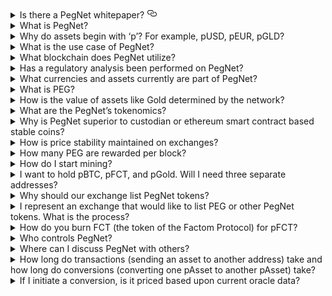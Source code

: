 <div class="faq">
   <details>
      <summary id="is-there-a-whitepaper" aria-hidden="true">
         Is there a PegNet whitepaper?
         <a href="#is-there-a-whitepaper"><svg class="octicon octicon-link" viewBox="0 0 16 16" version="1.1" width="16" height="16" aria-hidden="true"><path fill-rule="evenodd" d="M4 9h1v1H4c-1.5 0-3-1.69-3-3.5S2.55 3 4 3h4c1.45 0 3 1.69 3 3.5 0 1.41-.91 2.72-2 3.25V8.59c.58-.45 1-1.27 1-2.09C10 5.22 8.98 4 8 4H4c-.98 0-2 1.22-2 2.5S3 9 4 9zm9-3h-1v1h1c1 0 2 1.22 2 2.5S13.98 12 13 12H9c-.98 0-2-1.22-2-2.5 0-.83.42-1.64 1-2.09V6.25c-1.09.53-2 1.84-2 3.25C6 11.31 7.55 13 9 13h4c1.45 0 3-1.69 3-3.5S14.5 6 13 6z"></path></svg></a>
      </summary>
      <p><a href="https://pegnet.org/docs/whitepaper.html">Yes</a>.</p>
   </details>
   <details>
      <summary id="what-is-pegnet" aria-hidden="true">What is PegNet?</summary>
      <p>PegNet is a decentralized, non-custodial network of tokens pegged (stabilized) to different currencies and assets that allows for trading and conversion of value without the need for counterparties. It is a fully auditable, open-source stable coin network using the competition of PoW and external oracles to converge on the prices of currencies and assets.</p>
   </details>
   <details>
      <summary id="why-do-assets-begin-with-p" aria-hidden="true">Why do assets begin with ‘p’? For example, pUSD, pEUR, pGLD?</summary>
      <p>The PegNet is launching with 32 assets including 16 major currencies, 4 metals, and 12 cryptocurrencies. Each of these assets stands alone as a cryptocurrency token in the market and are designated with a leading ‘p’. For example: pUSD is pegged to the US Dollar</p>
   </details>
   <details>
      <summary id="what-is-the-use-case" aria-hidden="true">What is the use case of PegNet?</summary>
      <p>The use cases for pegged assets include payments, payment services, and store of value.</p>
      <p>Payments in the broader market require a cryptocurrency denominated in real-world currencies like the US dollar, the Euro, Yen, Yuan, etc. The PegNet supports pegged tokens that represent currencies, metals, and other cryptocurrencies (each pegged asset acts as an independent cryptocurrency, but are members of the PegNet assets).</p>
      <p>Payment services include the conversion of the PegNet asset used in payment to the PegNet asset required by the merchant. This allows the customer to pay in pEUR, pGLD, or pBTC, and the merchant can convert the payment to pUSD without a currency exchanger or any other 3rd party.</p>
      <p>Traditionally, managing value is difficult and requires attention to the market. The PegNet allows value to be managed against a range of 32 or more assets without involving 2nd or 3rd parties.</p>
      <p>The nature of PegNet and its lack of counterparty opens up new implementations for the cryptocurrency industry such as simplified smart contract settlement and novel DEX liquidity mechanisms.</p>
   </details>
   <details>
      <summary id="what-blockchain" aria-hidden="true">What blockchain does PegNet utilize?</summary>
      <p>PegNet is built on top of the <a href="https://www.factomprotocol.org/">Factom Protocol</a>.</p>
   </details>
   <details>
      <summary id="regulatory-analysis" aria-hidden="true">Has a regulatory analysis been performed on PegNet?</summary>
      <p><a href="https://docs.google.com/document/d/1es1_VNGOHhwC_aqoSq_G3bf9LvovRvhGc9XaC8rEu6c/edit?usp=sharing" rel="nofollow">Yes</a>.</p>
   </details>
   <details>
      <summary id="what-assets" aria-hidden="true">What currencies and assets currently are part of PegNet?</summary>
      <p>The current PegNet assets include:</p>
      <table>
         <thead>
            <tr>
               <th>Currencies</th>
               <th>Precious Metals</th>
               <th>Cryptocurrencies</th>
            </tr>
         </thead>
         <tbody>
            <tr>
               <td>US Dollar</td>
               <td>Gold</td>
               <td>PEG (The PegNet Token)</td>
            </tr>
            <tr>
               <td>Euro</td>
               <td>Silver</td>
               <td>Bitcoin</td>
            </tr>
            <tr>
               <td>Japanese Yen</td>
               <td></td>
               <td>Ethereum</td>
            </tr>
            <tr>
               <td>British Pound</td>
               <td></td>
               <td>Dash</td>
            </tr>
            <tr>
               <td>Canadian Dollar</td>
               <td></td>
               <td>Bitcoin Cash</td>
            </tr>
            <tr>
               <td>Swiss Franc</td>
               <td></td>
               <td>Binance Coin</td>
            </tr>
            <tr>
               <td>Indian Rupee</td>
               <td></td>
               <td>Stellar</td>
            </tr>
            <tr>
               <td>Singapore Dollar</td>
               <td></td>
               <td>Cardano</td>
            </tr>
            <tr>
               <td>Chinese Yuan</td>
               <td></td>
               <td>Monero</td>
            </tr>
            <tr>
               <td>Hong Kong Dollar</td>
               <td></td>
               <td>Zcash</td>
            </tr>
            <tr>
               <td>Tiawanese Dollar</td>
               <td></td>
               <td>Decred</td>
            </tr>
            <tr>
               <td>Korean Won</td>
               <td></td>
               <td>Litecoin</td>
            </tr>
            <tr>
               <td>Mexican Peso</td>
               <td></td>
               <td>Ravencoin</td>
            </tr>
            <tr>
               <td>Brazillian Peso</td>
               <td></td>
               <td>Factom</td>
            </tr>
            <tr>
               <td>Phillipine Peso</td>
               <td></td>
               <td></td>
            </tr>
            <tr>
               <td></td>
               <td></td>
               <td></td>
            </tr>
         </tbody>
      </table>
   </details>
   <details>
      <summary id="what-is-peg" aria-hidden="true">What is PEG?</summary>
      <p>Peg Network Token (PEG) is the PegNet token that summarizes the value of the set of pegged tokens in the market. The market value of all the pegged assets, divided by the number of existing PEG is used to set the value of PEG prior to exchanges establishing a market price. PEG can be converted into any pegged asset and any pegged asset can be converted into PEG. For example, if the value of one PEG is $2.00 you could convert it into two pUSD.</p>
      <p>Conversion involves burning the asset you are contributing and issuing the asset that you want. This is done in the context of the prices in USD for the assets involved, as determined by the market price.</p>
   </details>
   <details>
      <summary id="how-is-the-value-of-assets-determined" aria-hidden="true">How is the value of assets like Gold determined by the network?</summary>
      <p>External oracles are used. In fact, that data is what the miners “mine”. Anyone that wants to mine prices for the PegNet can use their computers to mine price data. This price data collected into an Oracle Price Record (OPR). The OPRs are sorted by Proof of Work (PoW) and the highest 50 are then evaluated for agreement. The record that most agrees with the rest of the 50 records provides the prices for the current block. The top 10 OPRs in most agreement all receive rewards.</p>
   </details>
   <details>
      <summary id="what-are-the-tokenomics" aria-hidden="true">What are the PegNet’s tokenomics?</summary>
      <p>Outside of exchange listings, the two onramps into the PegNet are mining PEG and burning FCT (the token of the Factom Protocol) for pFCT. PEG (Peg Network Token) is the PegNet token that summarizes the value of the set of pegged tokens in the market. The market value of all the pegged assets divided by the number of existing PEG is used to set the value of PEG until exchanges set its value. PEG can be burned into any pegged asset. For example, if the value of one PEG is $2.00 you could burn it into two pUSD (the pegged token for US Dollars). Burning that PEG would reduce the supply of PEG and increase the total value of pegged assets thus increasing the value of remaining PEG. If you burn 100 FCT it creates 100 pFCT. You may then convert the 100 pFCT to pUSD or pBTC or any other asset at the oracle defined market price. When you convert to a new token, the old token is burned (destroyed). Any pegged token may also be burned into PEG.</p>
   </details>
   <details>
      <summary id="why-is-this-better-than-custodian-or-smart-contracts" aria-hidden="true">Why is PegNet superior to custodian or ethereum smart contract based stable coins?</summary>
      <p>Reserve based assets do not support the conversion between assets. The user is restricted to the liquidity of the reserve assets held on an exchange. The same is true for Ethereum smart contract based stable coins. Further, reserve based coins are not decentralized, and their viability is defined by the banks and institutions that hold their reserves.</p>
      <p>Smart contract based stable coins are decentralized to a great degree but involve leverage contracts that achieve stability through liquidation when the market pressure is forcing asset prices down. Further, smart contract coins are very complicated and it is hard to understand their implementation.</p>
      <p>The PegNet only provides conversions between pegged assets. This is something neither reserve tokens or smart contract tokens can do, provides for payments and payment services, is decentralized, and works in bull and bear markets.</p>
   </details>
   <details>
      <summary id="how-is-stability-maintained" aria-hidden="true">How is price stability maintained on exchanges?</summary>
      <p>Via arbitrage. For example, on an exchange, if pUSD dropped to $0.95, then it could be purchased at the discount (thus raising the price) while simultaneously burning pUSD at the $1.00 set by the external oracle within PegNet. With arbitrage, the profits can be left in any asset on the exchanges, such as USD, BTC, or any other asset.</p>
   </details>
   <details>
      <summary id="what-are-the-mining-rewards" aria-hidden="true">How many PEG are rewarded per block?</summary>
      <p>200 PEG to the top 25 miners. Block times are 10 minutes (the block time of the Factom Protocol which PegNet is built on top of). The reward per block is not reduced over time.</p>
   </details>
   <details>
      <summary id="how-to-mine" aria-hidden="true">How do I start mining?</summary>
      <p>See the <a href="https://github.com/pegnet/pegnet/wiki/Mining">mining documentation</a>.</p>
   </details>
   <details>
      <summary id="are-addresses-shared" aria-hidden="true">I want to hold pBTC, pFCT, and pGold. Will I need three separate addresses?</summary>
      <p>All PegNet assets are based on Factoid addresses. The same Factoid Address holds the ability to sign Factoid transactions, pBTC, pFCT, and pGold transactions. So the Factoid address can be considered the root address that can none the less hold many other balances.</p>
   </details>
   <details>
      <summary id="why-list-pegnet-tokes" aria-hidden="true">Why should our exchange list PegNet tokens?</summary>
      <p>PegNet is a mined token system, so miners do need a place to sell their tokens. Further, PegNet is fueled by arbitrage, which generates trades and liquidity. Because of the arbitrage, Exchanges will make more in transaction fees than with other, more difficult to arbitrage tokens and coins. Because of the flexibility of conversion in the PegNet, some exchanges will eventually support on-exchange conversions, adding to liquidity, arbitrage. Such flexibility will encourage merchant and user integration with exchanges.</p>
   </details>
   <details>
      <summary id="how-to-list-pegnet-tokens" aria-hidden="true">I represent an exchange that would like to list PEG or other PegNet tokens. What is the process?</summary>
      <p>PegNet is not controlled by anyone and cannot pay a listing fee. If you need technical assistance implementing PegNet tokens on your exchange, please ask for help on our <a href="https://discord.gg/V6T7mCW" rel="nofollow">Discord</a>.</p>
   </details>
   <details>
      <summary id="how-to-burn-fct-to-pfct" aria-hidden="true">How do you burn FCT (the token of the Factom Protocol) for pFCT?</summary>
      <p>You will be able to burn FCT to pFCT by using a special command in the PegNet command-line interpreter (pncli). 100 FCT will be converted into 100 pFCT.</p>
   </details>
   <details>
      <summary id="who-controls-pegnet" aria-hidden="true">Who controls PegNet?</summary>
      <p>Nobody controls PegNet. It is a decentralized system built on top of the Factom Protocol. Anyone can contribute to the Core code and run a miner.</p>
   </details>
   <details>
      <summary id="where-can-i-discuss-pegnet" aria-hidden="true">Where can I discuss PegNet with others?</summary>
      <p><a href="https://discord.gg/V6T7mCW" rel="nofollow">Discord</a> and <a href="https://www.reddit.com/r/PegNet/" rel="nofollow">Reddit</a></p>
   </details>
   <details>
      <summary id="how-long-to-finality" aria-hidden="true">How long do transactions (sending an asset to another address) take and how long do conversions (converting one pAsset to another pAsset) take?</summary>
      <p>Transactions take a maximum of 10 minutes on the network.  Conversions take at least 10 minutes but not more than 20 minutes.</p>
   </details>
   <details>
      <summary id="what-price-are-conversions-based-upon" aria-hidden="true">If I initiate a conversion, is it priced based upon current oracle data?</summary>
      <p>No.  Once you initiate a conversion, the system waits until the next block and uses that price data.  That's why conversions take at least 10 minutes but not more than 20.  This avoids people taking advantage of old pricing data.</p>
   </details>
</div>
